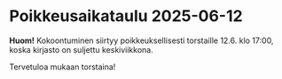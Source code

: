 # Poikkeusaikataulu 2025-06-12
**Huom!** Kokoontuminen siirtyy poikkeuksellisesti torstaille 12.6. klo 17:00, koska kirjasto on suljettu keskiviikkona.

Tervetuloa mukaan torstaina!